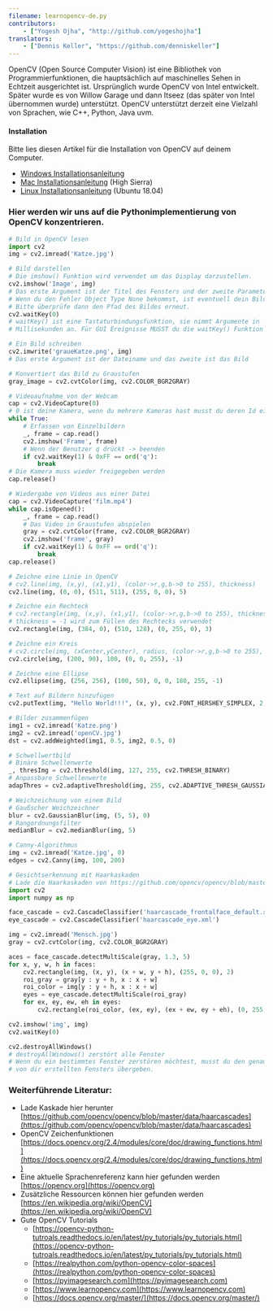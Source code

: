 ```yaml
---
filename: learnopencv-de.py
contributors:
    - ["Yogesh Ojha", "http://github.com/yogeshojha"]
translators:
    - ["Dennis Keller", "https://github.com/denniskeller"]
---
```


OpenCV (Open Source Computer Vision) ist eine Bibliothek von Programmierfunktionen,
die hauptsächlich auf maschinelles Sehen in Echtzeit ausgerichtet ist.
Ursprünglich wurde OpenCV von Intel entwickelt. Später wurde es von
Willow Garage und dann Itseez (das später von Intel übernommen wurde) unterstützt.
OpenCV unterstützt derzeit eine Vielzahl von Sprachen, wie C++, Python, Java uvm.

#### Installation

Bitte lies diesen Artikel für die Installation von OpenCV auf deinem Computer.

* [Windows Installationsanleitung](https://opencv-python-tutroals.readthedocs.io/en/latest/py_tutorials/py_setup/py_setup_in_windows/py_setup_in_windows.html#install-opencv-python-in-windows)
* [Mac Installationsanleitung](https://medium.com/@nuwanprabhath/installing-opencv-in-macos-high-sierra-for-python-3-89c79f0a246a) (High Sierra)
* [Linux Installationsanleitung](https://www.pyimagesearch.com/2018/05/28/ubuntu-18-04-how-to-install-opencv) (Ubuntu 18.04)

### Hier werden wir uns auf die Pythonimplementierung von OpenCV konzentrieren.

```python
# Bild in OpenCV lesen
import cv2
img = cv2.imread('Katze.jpg')

# Bild darstellen
# Die imshow() Funktion wird verwendet um das Display darzustellen.
cv2.imshow('Image', img)
# Das erste Argument ist der Titel des Fensters und der zweite Parameter ist das Bild
# Wenn du den Fehler Object Type None bekommst, ist eventuell dein Bildpfad falsch.
# Bitte überprüfe dann den Pfad des Bildes erneut.
cv2.waitKey(0)
# waitKey() ist eine Tastaturbindungsfunktion, sie nimmt Argumente in
# Millisekunden an. Für GUI Ereignisse MUSST du die waitKey() Funktion verwenden.

# Ein Bild schreiben
cv2.imwrite('graueKatze.png', img)
# Das erste Argument ist der Dateiname und das zweite ist das Bild

# Konvertiert das Bild zu Graustufen
gray_image = cv2.cvtColor(img, cv2.COLOR_BGR2GRAY)

# Videoaufnahme von der Webcam
cap = cv2.VideoCapture(0)
# 0 ist deine Kamera, wenn du mehrere Kameras hast musst du deren Id eingeben
while True:
    # Erfassen von Einzelbildern
    _, frame = cap.read()
    cv2.imshow('Frame', frame)
    # Wenn der Benutzer q drückt -> beenden
    if cv2.waitKey(1) & 0xFF == ord('q'):
        break
# Die Kamera muss wieder freigegeben werden
cap.release()

# Wiedergabe von Videos aus einer Datei
cap = cv2.VideoCapture('film.mp4')
while cap.isOpened():
    _, frame = cap.read()
    # Das Video in Graustufen abspielen
    gray = cv2.cvtColor(frame, cv2.COLOR_BGR2GRAY)
    cv2.imshow('frame', gray)
    if cv2.waitKey(1) & 0xFF == ord('q'):
        break
cap.release()

# Zeichne eine Linie in OpenCV
# cv2.line(img, (x,y), (x1,y1), (color->r,g,b->0 to 255), thickness)
cv2.line(img, (0, 0), (511, 511), (255, 0, 0), 5)

# Zeichne ein Rechteck
# cv2.rectangle(img, (x,y), (x1,y1), (color->r,g,b->0 to 255), thickness)
# thickness = -1 wird zum Füllen des Rechtecks verwendet
cv2.rectangle(img, (384, 0), (510, 128), (0, 255, 0), 3)

# Zeichne ein Kreis
# cv2.circle(img, (xCenter,yCenter), radius, (color->r,g,b->0 to 255), thickness)
cv2.circle(img, (200, 90), 100, (0, 0, 255), -1)

# Zeichne eine Ellipse
cv2.ellipse(img, (256, 256), (100, 50), 0, 0, 180, 255, -1)

# Text auf Bildern hinzufügen
cv2.putText(img, "Hello World!!!", (x, y), cv2.FONT_HERSHEY_SIMPLEX, 2, 255)

# Bilder zusammenfügen
img1 = cv2.imread('Katze.png')
img2 = cv2.imread('openCV.jpg')
dst = cv2.addWeighted(img1, 0.5, img2, 0.5, 0)

# Schwellwertbild
# Binäre Schwellenwerte
_, thresImg = cv2.threshold(img, 127, 255, cv2.THRESH_BINARY)
# Anpassbare Schwellenwerte
adapThres = cv2.adaptiveThreshold(img, 255, cv2.ADAPTIVE_THRESH_GAUSSIAN_C, cv2.THRESH_BINARY, 11, 2)

# Weichzeichnung von einem Bild
# Gaußscher Weichzeichner
blur = cv2.GaussianBlur(img, (5, 5), 0)
# Rangordnungsfilter
medianBlur = cv2.medianBlur(img, 5)

# Canny-Algorithmus
img = cv2.imread('Katze.jpg', 0)
edges = cv2.Canny(img, 100, 200)

# Gesichtserkennung mit Haarkaskaden
# Lade die Haarkaskaden von https://github.com/opencv/opencv/blob/master/data/haarcascades/ herunter
import cv2
import numpy as np

face_cascade = cv2.CascadeClassifier('haarcascade_frontalface_default.xml')
eye_cascade = cv2.CascadeClassifier('haarcascade_eye.xml')

img = cv2.imread('Mensch.jpg')
gray = cv2.cvtColor(img, cv2.COLOR_BGR2GRAY)

aces = face_cascade.detectMultiScale(gray, 1.3, 5)
for x, y, w, h in faces:
    cv2.rectangle(img, (x, y), (x + w, y + h), (255, 0, 0), 2)
    roi_gray = gray[y : y + h, x : x + w]
    roi_color = img[y : y + h, x : x + w]
    eyes = eye_cascade.detectMultiScale(roi_gray)
    for ex, ey, ew, eh in eyes:
        cv2.rectangle(roi_color, (ex, ey), (ex + ew, ey + eh), (0, 255, 0), 2)

cv2.imshow('img', img)
cv2.waitKey(0)

cv2.destroyAllWindows()
# destroyAllWindows() zerstört alle Fenster
# Wenn du ein bestimmtes Fenster zerstören möchtest, musst du den genauen Namen des
# von dir erstellten Fensters übergeben.
```

### Weiterführende Literatur:

* Lade Kaskade hier herunter [https://github.com/opencv/opencv/blob/master/data/haarcascades](https://github.com/opencv/opencv/blob/master/data/haarcascades)
* OpenCV Zeichenfunktionen [https://docs.opencv.org/2.4/modules/core/doc/drawing_functions.html](https://docs.opencv.org/2.4/modules/core/doc/drawing_functions.html)
* Eine aktuelle Sprachenreferenz kann hier gefunden werden [https://opencv.org](https://opencv.org)
* Zusätzliche Ressourcen können hier gefunden werden [https://en.wikipedia.org/wiki/OpenCV](https://en.wikipedia.org/wiki/OpenCV)
* Gute OpenCV Tutorials
    * [https://opencv-python-tutroals.readthedocs.io/en/latest/py_tutorials/py_tutorials.html](https://opencv-python-tutroals.readthedocs.io/en/latest/py_tutorials/py_tutorials.html)
    * [https://realpython.com/python-opencv-color-spaces](https://realpython.com/python-opencv-color-spaces)
    * [https://pyimagesearch.com](https://pyimagesearch.com)
    * [https://www.learnopencv.com](https://www.learnopencv.com)
    * [https://docs.opencv.org/master/](https://docs.opencv.org/master/)
